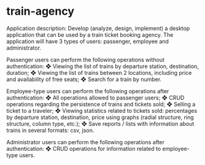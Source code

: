 # train-agency

Application description:
Develop (analyze, design, implement) a desktop application that can be used by a train ticket booking agency.
The application will have 3 types of users: passenger, employee and administrator.

Passenger users can perform the following operations without authentication:
❖ Viewing the list of trains by departure station, destination, duration;
❖ Viewing the list of trains between 2 locations, including price and availability of free seats;
❖ Search for a train by number.

Employee-type users can perform the following operations after authentication:
❖ All operations allowed to passenger users;
❖ CRUD operations regarding the persistence of trains and tickets sold;
❖ Selling a ticket to a traveler;
❖ Viewing statistics related to tickets sold: percentages by departure station, destination, price using graphs (radial structure, ring structure, column type, etc.);
❖ Save reports / lists with information about trains in several formats: csv, json.

Administrator users can perform the following operations after authentication:
❖ CRUD operations for information related to employee-type users.
